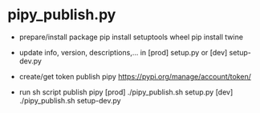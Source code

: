 # pipy_publish.py
- prepare/install package
    pip install setuptools wheel
    pip install twine

- update info, version, descriptions,... in [prod] setup.py or [dev] setup-dev.py
- create/get token publish pipy https://pypi.org/manage/account/token/
- run sh script publish pipy
    [prod] ./pipy_publish.sh setup.py
    [dev]  ./pipy_publish.sh setup-dev.py
